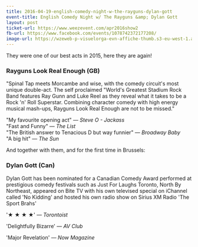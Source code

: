```yaml
---
title: 2016-04-19-english-comedy-night-w-the-rayguns-dylan-gott
event-title: English Comedy Night w/ The Rayguns &amp; Dylan Gott
layout: post
ticket-url: https://www.weezevent.com/apr2016show2
fb-url: https://www.facebook.com/events/1078742372177208/
image-url: https://wzeweb-p-visuelorga-evn-affiche-thumb.s3-eu-west-1.amazonaws.com/affiche_158215.thumb53700.1455364298.jpg
---
```


They were one of our best acts in 2015, here they are again!

### Rayguns Look Real Enough (GB)
"Spinal Tap meets Morcambe and wise, with the comedy circuit's most unique double-act. The self proclaimed "World's Greatest Stadium Rock Band features Ray Gunn and Luke Reel as they reveal what it takes to be a Rock 'n' Roll Superstar. Combining character comedy with high energy musical mash-ups, Rayguns Look Real Enough are not to be missed."

"My favourite opening act" &mdash; _Steve O - Jackass_  
"Fast and Funny" &mdash; _The List_  
"The British answer to Tenacious D but way funnier" &mdash; _Broadway Baby_  
"A big hit" &mdash; _The Sun_  
 
And together with them, and for the first time in Brussels:
 
### Dylan Gott (Can)
Dylan Gott has been nominated for a Canadian Comedy Award performed at prestigious comedy festivals such as Just For Laughs Toronto, North By Northeast, appeared on Bite TV with his own televised special on iChannel called 'No Kidding' and hosted his own radio show on Sirius XM Radio 'The Sport Brahs'
 
'★ ★ ★ ★' &mdash; _Torontoist_
 
'Delightfully Bizarre' &mdash; _AV Club_
 
'Major Revelation' &mdash; _Now Magazine_